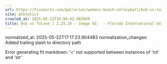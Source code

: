 ```yaml
---
url: https://fiusports.com/galleries/womens-beach-volleyball/bvb-vs-tulane-2-25-25/image-41/355/62594/
site: Athletics
crawled_at: 2025-05-13T10:04:42.987029
title: Bvb vs Tulane | 2.25.25 - Image 41:  - Florida International University
---
```

normalized_at: 2025-05-22T17:17:23.904483
normalization_changes: Added trailing slash to directory path

Error generating fit markdown: '<' not supported between instances of 'int' and 'str'